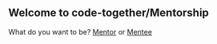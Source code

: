 Welcome to code-together/Mentorship
------------------------------------

What do you want to be? [Mentor](https://github.com/code-together/mentorship/blob/master/mentors-guide.md) or [Mentee](https://github.com/code-together/mentorship/blob/master/mentors-list.md)
